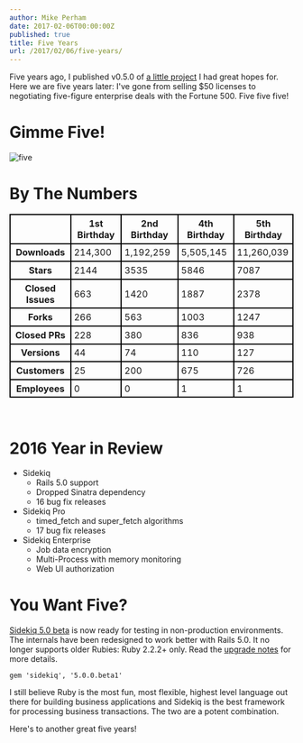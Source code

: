 ```yaml
---
author: Mike Perham
date: 2017-02-06T00:00:00Z
published: true
title: Five Years
url: /2017/02/06/five-years/
---
```


Five years ago, I published v0.5.0 of [a little project](http://sidekiq.org) I had great hopes for.
Here we are five years later: I've gone from selling $50 licenses to negotiating five-figure enterprise
deals with the Fortune 500.  Five five five!

# Gimme Five!

![five](/images/highfive.jpg)

# By The Numbers

<style>
table {
  border-collapse: separate;
  border-spacing: 0;
  border: 1px solid #000;
}

th, td, caption {
  border: 1px solid #000;
  padding: 0.3em;
}
</style>
<table width="100%">
<tr><th>&nbsp;</th><th>1st Birthday</th><th>2nd Birthday</th><th>4th Birthday</th><th>5th Birthday</th></tr>
<tr><th>Downloads</th><td>214,300</td><td>1,192,259</td><td>5,505,145</td><td>11,260,039</td></tr>
<tr><th>Stars</th><td>2144</td><td>3535</td><td>5846</td><td>7087</td></tr>
<tr><th>Closed
Issues</th><td>663</td><td>1420</td><td>1887</td><td>2378</td></tr>
<tr><th>Forks</th><td>266</td><td>563</td><td>1003</td><td>1247</td></tr>
<tr><th>Closed PRs</th><td>228</td><td>380</td><td>836</td><td>938</td></tr>
<tr><th>Versions</th><td>44</td><td>74</td><td>110</td><td>127</td></tr>
<tr><th>Customers</th><td>25</td><td>200</td><td>675</td><td>726</td></tr>
<tr><th>Employees</th><td>0</td><td>0</td><td>1</td><td>1</td></tr>
</table>
<br/>

# 2016 Year in Review

* Sidekiq
  - Rails 5.0 support
  - Dropped Sinatra dependency
  - 16 bug fix releases
* Sidekiq Pro
  - timed\_fetch and super\_fetch algorithms
  - 17 bug fix releases
* Sidekiq Enterprise
  - Job data encryption
  - Multi-Process with memory monitoring
  - Web UI authorization

# You Want Five?

[Sidekiq 5.0 beta](https://github.com/mperham/sidekiq/issues/3301) is now
ready for testing in non-production environments.  The internals have
been redesigned to work better with Rails 5.0.  It no longer supports
older Rubies: Ruby 2.2.2+ only.  Read the [upgrade notes](https://github.com/mperham/sidekiq/blob/5-0/5.0-Upgrade.md) for more details.

    gem 'sidekiq', '5.0.0.beta1'

I still believe Ruby is the most fun, most flexible, highest level language
out there for building business applications and Sidekiq is the best
framework for processing business transactions.  The two are a potent
combination.

Here's to another great five years!
